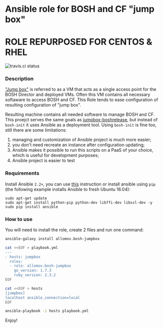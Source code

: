 # Ansible role for BOSH and CF "jump box"

# ROLE REPURPOSED FOR CENTOS & RHEL

![travis.ci status](https://travis-ci.org/allomov/ansible-role-bosh-jumpbox.svg)

### Description

["Jump box"](https://bosh.io/docs/terminology.html#jumpbox) is referred to as a VM that acts as a single access point for the BOSH Director and deployed VMs. Often this VM contains all necessary softaware to access BOSH and CF. This Role tends to ease configuration of resulting configuration of "jump box".

Resulting machine contains all needed software to manage BOSH and CF. This proejct serves the same goals as [jumpbox-boshrelease](https://github.com/cloudfoundry-community/jumpbox-boshrelease), but instead of `bosh-init` it uses Ansible as a deployment tool. Using `bosh-init` is fine too, still there are some limitations:

1. managing and customization of Ansible project is much more easier;
1. you don't need recreate an instance after configuration updating;
1. Ansible makes it possible to run this scripts on a PaaS of your choice, which is useful for development purposes;
1. Ansible project is easier to test

### Requirements

Install Ansible `2.2+`, you can use [this](http://docs.ansible.com/ansible/intro_installation.html) instruction or install ansible using `pip` (the following example installs Ansible to fresh Ubuntu 16.04):

```
sudo apt-get update
sudo apt-get install python-pip python-dev libffi-dev libssl-dev -y
sudo pip install ansible
```

### How to use

You will need to install the role, create 2 files and run one command:

```bash
ansible-galaxy install allomov.bosh-jumpbox

cat <<EOF > playbook.yml
---
- hosts: jumpbox
  roles: 
  - role: allomov.bosh-jumpbox
    go_version: 1.7.3
    ruby_version: 2.3.2
EOF

cat <<EOF > hosts
[jumpbox]
localhost ansible_connection=local 
EOF

ansible-playbook -i hosts playbook.yml
```

Enjoy!
